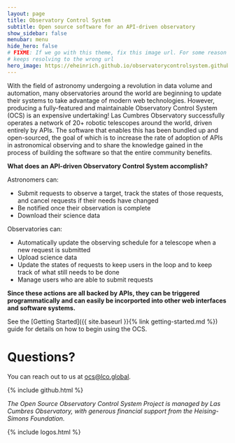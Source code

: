 ```yaml
---
layout: page
title: Observatory Control System
subtitle: Open source software for an API-driven observatory
show_sidebar: false
menubar: menu
hide_hero: false
# FIXME: If we go with this theme, fix this image url. For some reason when deployed on github pages it
# keeps resolving to the wrong url
hero_image: https://eheinrich.github.io/observatorycontrolsystem.github.io/assets/images/starry_sky.jpeg
---
```


With the field of astronomy undergoing a revolution in data volume and automation, many observatories
around the world are beginning to update their systems to take advantage of modern web technologies.
However, producing a fully-featured and maintainable Observatory Control System (OCS) is an expensive undertaking! Las
Cumbres Observatory successfully operates a network of 20+ robotic telescopes around the world, driven entirely
by APIs. The software that enables this has been bundled up and open-sourced, the goal of which is to increase
the rate of adoption of APIs in astronomical observing and to share the knowledge gained in the process of building
the software so that the entire community benefits.

**What does an API-driven Observatory Control System accomplish?**

Astronomers can:

* Submit requests to observe a target, track the states of those requests, and cancel
requests if their needs have changed
* Be notified once their observation is complete
* Download their science data

Observatories can:

* Automatically update the observing schedule for a telescope when a new request is submitted
* Upload science data
* Update the states of requests to keep users in the loop and to keep track of what still needs to be done
* Manage users who are able to submit requests

**Since these actions are all backed by APIs, they can be triggered programmatically and can easily be incorported into other web interfaces and software systems.**

See the [Getting Started]({{ site.baseurl }}{% link getting-started.md %}) guide for details on how to begin using the OCS.

# Questions?

You can reach out to us at [ocs@lco.global](mailto:ocs@lco.global).

{% include github.html %}

_The Open Source Observatory Control System Project is managed by Las Cumbres Observatory, with generous financial support from the Heising-Simons Foundation._

{% include logos.html %}
